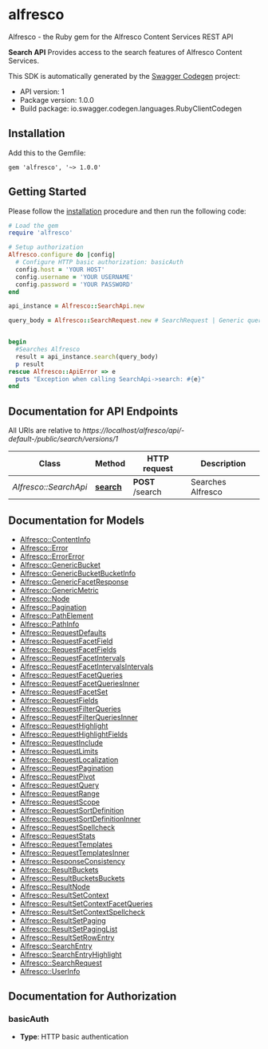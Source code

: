 # alfresco

Alfresco - the Ruby gem for the Alfresco Content Services REST API

**Search API** Provides access to the search features of Alfresco Content Services.

This SDK is automatically generated by the [Swagger Codegen](https://github.com/swagger-api/swagger-codegen) project:

- API version: 1
- Package version: 1.0.0
- Build package: io.swagger.codegen.languages.RubyClientCodegen

## Installation

Add this to the Gemfile:

    gem 'alfresco', '~> 1.0.0'

## Getting Started

Please follow the [installation](#installation) procedure and then run the following code:
```ruby
# Load the gem
require 'alfresco'

# Setup authorization
Alfresco.configure do |config|
  # Configure HTTP basic authorization: basicAuth
  config.host = 'YOUR HOST'
  config.username = 'YOUR USERNAME'
  config.password = 'YOUR PASSWORD'
end

api_instance = Alfresco::SearchApi.new

query_body = Alfresco::SearchRequest.new # SearchRequest | Generic query API


begin
  #Searches Alfresco
  result = api_instance.search(query_body)
  p result
rescue Alfresco::ApiError => e
  puts "Exception when calling SearchApi->search: #{e}"
end

```

## Documentation for API Endpoints

All URIs are relative to *https://localhost/alfresco/api/-default-/public/search/versions/1*

Class | Method | HTTP request | Description
------------ | ------------- | ------------- | -------------
*Alfresco::SearchApi* | [**search**](docs/SearchApi.md#search) | **POST** /search | Searches Alfresco


## Documentation for Models

 - [Alfresco::ContentInfo](docs/ContentInfo.md)
 - [Alfresco::Error](docs/Error.md)
 - [Alfresco::ErrorError](docs/ErrorError.md)
 - [Alfresco::GenericBucket](docs/GenericBucket.md)
 - [Alfresco::GenericBucketBucketInfo](docs/GenericBucketBucketInfo.md)
 - [Alfresco::GenericFacetResponse](docs/GenericFacetResponse.md)
 - [Alfresco::GenericMetric](docs/GenericMetric.md)
 - [Alfresco::Node](docs/Node.md)
 - [Alfresco::Pagination](docs/Pagination.md)
 - [Alfresco::PathElement](docs/PathElement.md)
 - [Alfresco::PathInfo](docs/PathInfo.md)
 - [Alfresco::RequestDefaults](docs/RequestDefaults.md)
 - [Alfresco::RequestFacetField](docs/RequestFacetField.md)
 - [Alfresco::RequestFacetFields](docs/RequestFacetFields.md)
 - [Alfresco::RequestFacetIntervals](docs/RequestFacetIntervals.md)
 - [Alfresco::RequestFacetIntervalsIntervals](docs/RequestFacetIntervalsIntervals.md)
 - [Alfresco::RequestFacetQueries](docs/RequestFacetQueries.md)
 - [Alfresco::RequestFacetQueriesInner](docs/RequestFacetQueriesInner.md)
 - [Alfresco::RequestFacetSet](docs/RequestFacetSet.md)
 - [Alfresco::RequestFields](docs/RequestFields.md)
 - [Alfresco::RequestFilterQueries](docs/RequestFilterQueries.md)
 - [Alfresco::RequestFilterQueriesInner](docs/RequestFilterQueriesInner.md)
 - [Alfresco::RequestHighlight](docs/RequestHighlight.md)
 - [Alfresco::RequestHighlightFields](docs/RequestHighlightFields.md)
 - [Alfresco::RequestInclude](docs/RequestInclude.md)
 - [Alfresco::RequestLimits](docs/RequestLimits.md)
 - [Alfresco::RequestLocalization](docs/RequestLocalization.md)
 - [Alfresco::RequestPagination](docs/RequestPagination.md)
 - [Alfresco::RequestPivot](docs/RequestPivot.md)
 - [Alfresco::RequestQuery](docs/RequestQuery.md)
 - [Alfresco::RequestRange](docs/RequestRange.md)
 - [Alfresco::RequestScope](docs/RequestScope.md)
 - [Alfresco::RequestSortDefinition](docs/RequestSortDefinition.md)
 - [Alfresco::RequestSortDefinitionInner](docs/RequestSortDefinitionInner.md)
 - [Alfresco::RequestSpellcheck](docs/RequestSpellcheck.md)
 - [Alfresco::RequestStats](docs/RequestStats.md)
 - [Alfresco::RequestTemplates](docs/RequestTemplates.md)
 - [Alfresco::RequestTemplatesInner](docs/RequestTemplatesInner.md)
 - [Alfresco::ResponseConsistency](docs/ResponseConsistency.md)
 - [Alfresco::ResultBuckets](docs/ResultBuckets.md)
 - [Alfresco::ResultBucketsBuckets](docs/ResultBucketsBuckets.md)
 - [Alfresco::ResultNode](docs/ResultNode.md)
 - [Alfresco::ResultSetContext](docs/ResultSetContext.md)
 - [Alfresco::ResultSetContextFacetQueries](docs/ResultSetContextFacetQueries.md)
 - [Alfresco::ResultSetContextSpellcheck](docs/ResultSetContextSpellcheck.md)
 - [Alfresco::ResultSetPaging](docs/ResultSetPaging.md)
 - [Alfresco::ResultSetPagingList](docs/ResultSetPagingList.md)
 - [Alfresco::ResultSetRowEntry](docs/ResultSetRowEntry.md)
 - [Alfresco::SearchEntry](docs/SearchEntry.md)
 - [Alfresco::SearchEntryHighlight](docs/SearchEntryHighlight.md)
 - [Alfresco::SearchRequest](docs/SearchRequest.md)
 - [Alfresco::UserInfo](docs/UserInfo.md)


## Documentation for Authorization


### basicAuth

- **Type**: HTTP basic authentication
